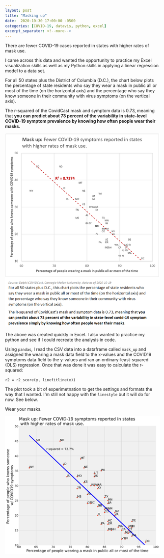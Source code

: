 ```yaml
---
layout: post
title: "Masking up"
date:  2020-10-30 17:00:00 -0500
categories: [COVID-19, datavis, python, excel]
excerpt_separator: <!--more-->
---
```


There are fewer COVID-19 cases reported in states with higher rates of mask use.

<!--more-->

I came across this data and wanted the opportunity to practice my Excel visualization skills as well as my Python skills in applying a linear regression model to a data set.

For all 50 states plus the District of Columbia (D.C.), the chart below plots the percentage of state residents who say they wear a mask in public all or most of the time (on the horizontal axis) and the  percentage who say they know someone in their community with virus symptoms (on the vertical axis).

The r-squared of the CovidCast mask and symptom data is 0.73, meaning that **you can predict about 73 percent of the variability in state-level COVID-19 symptom prevalence by knowing how often people wear their masks.**

![](/img/COVID-19-Mask-Up.png)

The above was created quickly in Excel. I also wanted to practice my python and see if I could recreate the analysis in code.

Using `pandas`, I read the CSV data into a dataframe called `mask_up` and assigned the wearing a mask data field to the x-values and the COVID19 symptoms data field to the y-values and ran an ordinary-least-squared (OLS) regression. Once that was done it was easy to calculate the r-squared:

`r2 = r2_score(y, linefitline(x))`

The plot took a bit of experimetnation to get the settings and formats the way that I wanted. I'm still not happy with the `linestyle` but it will do for now. See below.

Wear your masks.

![](/img/2020-10-30-mask-up.png)

